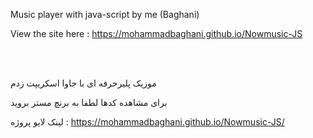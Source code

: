 Music player with java-script by me (Baghani)

View the site here : https://mohammadbaghani.github.io/Nowmusic-JS

<br>
</br>

موزیک پلیرحرفه ای با جاوا اسکریپت زدم

برای مشاهده کدها لطفا به برنچ مستر بروید

لینک لایو پروژه :  https://mohammadbaghani.github.io/Nowmusic-JS/


